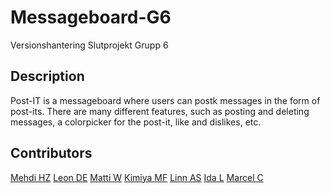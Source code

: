 # Messageboard-G6
Versionshantering Slutprojekt Grupp 6
## Description
Post-IT is a messageboard where users can postk messages in the form of post-its. There are many different features, such as posting and deleting messages, a colorpicker for the post-it, like and dislikes, etc.

## Contributors
[Mehdi HZ](https://github.com/mehdihz2003)
[Leon DE](https://github.com/leondenengelsen) 
[Matti W](https://github.com/mattiwalli) 
[Kimiya MF](https://github.com/Kimiya777)
[Linn AS](https://github.com/munchkin870411)
[Ida L](https://github.com/MetalMuffin)
[Marcel C](https://github.com/Marvelmta)
